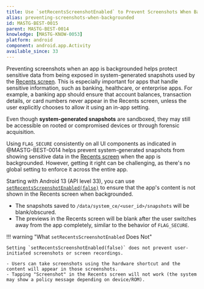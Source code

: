 ```yaml
---
title: Use `setRecentsScreenshotEnabled` to Prevent Screenshots When Backgrounded
alias: preventing-screenshots-when-backgrounded
id: MASTG-BEST-0015
parent: MASTG-BEST-0014
knowledge: [MASTG-KNOW-0053]
platform: android
component: android.app.Activity
available_since: 33
---
```


Preventing screenshots when an app is backgrounded helps protect sensitive data from being exposed in system-generated snapshots used by the [Recents screen](https://developer.android.com/guide/components/activities/recents). This is especially important for apps that handle sensitive information, such as banking, healthcare, or enterprise apps. For example, a banking app should ensure that account balances, transaction details, or card numbers never appear in the Recents screen, unless the user explicitly chooses to allow it using an in-app setting.

Even though **system-generated snapshots** are sandboxed, they may still be accessible on rooted or compromised devices or through forensic acquisition.

Using `FLAG_SECURE` consistently on all UI components as indicated in @MASTG-BEST-0014 helps prevent system-generated snapshots from showing sensitive data in the [Recents screen](https://developer.android.com/guide/components/activities/recents) when the app is backgrounded. However, getting it right can be challenging, as there's no global setting to enforce it across the entire app.

Starting with Android 13 (API level 33), you can use [`setRecentsScreenshotEnabled(false)`](https://developer.android.com/reference/android/app/Activity#setRecentsScreenshotEnabled(boolean)) to ensure that the app's content is not shown in the Recents screen when backgrounded.

- The snapshots saved to `/data/system_ce/<user_id>/snapshots` will be blank/obscured.
- The previews in the Recents screen will be blank after the user switches away from the app completely, similar to the behavior of `FLAG_SECURE`.

!!! warning "What `setRecentsScreenshotEnabled` Does Not"

    Setting `setRecentsScreenshotEnabled(false)` does not prevent user-initiated screenshots or screen recordings.

    - Users can take screenshots using the hardware shortcut and the content will appear in those screenshots.
    - Tapping "Screenshot" in the Recents screen will not work (the system may show a policy message depending on device/ROM).
